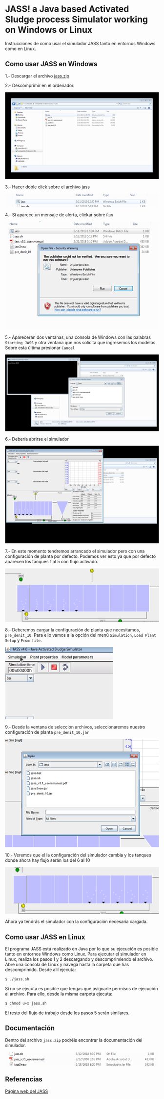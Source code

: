 # JASS! a Java based Activated Sludge process Simulator working on Windows or Linux

Instrucciones de como usar el simulador JASS tanto en entornos Windows como en Linux.

## Como usar JASS en Windows

1.- Descargar el archivo [jass.zip](./file/jass.zip)

2.- Descomprimir en el ordenador. 

![](./images/descomprimir.png)

3.- Hacer doble click sobre el archivo jass

![](./images/ejecutable.png)

4.- Si aparece un mensaje de alerta, clickar sobre `Run`

![](./images/mensaje.png)

5.- Aparecerán dos ventanas, una consola de Windows con las palabras `Starting JASS` y otra ventana que nos solicita que ingresemos los modelos. Sobre esta última presionar `Cancel` 

![](./images/modelos.png)

6.- Debería abrirse el simulador

![](./images/simulador.png)

7.- En este momento tendremos arrancado el simulador pero con una configuración de planta por defecto. Podemos ver esto ya que por defecto aparecen los tanques 1 al 5 con flujo activado.

![](./images/flujos15.png)

8.- Deberemos cargar la configuración de planta que necesitamos, `pre_denit_10`. Para ello vamos a la opción del menú `Simulation`, `Load Plant Setup` y `From file`.

![](./images/from_file.gif)

9.- Desde la ventana de selección archivos, seleccionaremos nuestro configuración de planta `pre_denit_10.jar`

![](./images/pre_denit_10.png)

10.- Veremos que el la configuración del simulador cambia y los tanques donde ahora hay flujo serán los del 6 al 10

![](./images/flujos_610.png)

Ahora ya tendrás el simulador con la configuración necesaria cargada.

## Como usar JASS en Linux

El programa JASS está realizado en Java por lo que su ejecución es posible tanto en entornos Windows como Linux. Para ejecutar el simulador en Linux, realiza los pasos 1 y 2 descargando y descomprimiendo el archivo. Abre una consola de Linux y navega hasta la carpeta que has descomprimido. Desde allí ejecuta:

```bash
$ ./jass.sh
```

Si no se ejecuta es posible que tengas que asignarle permisos de ejecución al archivo. Para ello, desde la misma carpeta ejecuta:

```bash
$ chmod u+x jass.sh
```

El resto del flujo de trabajo desde los pasos 5 serán similares. 


## Documentación

Dentro del archivo `jass.zip` podréis encontrar la documentación del simulador.

![](./images/documentacion.png)

## Referencias

[Página web del JASS](http://www.it.uu.se/research/project/jass/)
